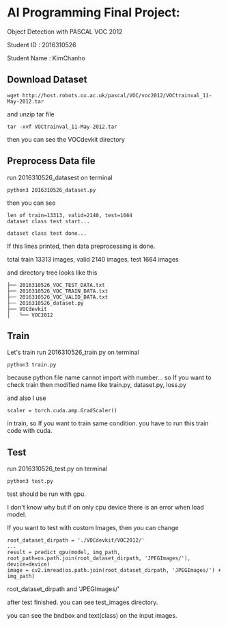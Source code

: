 # AI Programming Final Project: 
Object Detection with PASCAL VOC 2012

Student ID : 2016310526 

Student Name : KimChanho

## Download Dataset
```
wget http://host.robots.ox.ac.uk/pascal/VOC/voc2012/VOCtrainval_11-May-2012.tar
```
and unzip tar file

```
tar -xvf VOCtrainval_11-May-2012.tar 
```

then you can see the VOCdevkit directory

## Preprocess Data file
run 2016310526_datasest on terminal
```
python3 2016310526_dataset.py
```

then you can see 
```
len of train=13313, valid=2140, test=1664
dataset class test start...

dataset class test done...
```

If this lines printed, then data preprocessing is done.

total train 13313 images, valid 2140 images, test 1664 images

and directory tree looks like this
```
├── 2016310526_VOC_TEST_DATA.txt
├── 2016310526_VOC_TRAIN_DATA.txt
├── 2016310526_VOC_VALID_DATA.txt
├── 2016310526_dataset.py
├── VOCdevkit
│   └── VOC2012
```
## Train
Let's train
run 2016310526_train.py on terminal
```
python3 train.py
```
because python file name cannot import with number... so If you want to check train then modified name like train.py, dataset.py, loss.py

and also I use
```
scaler = torch.cuda.amp.GradScaler()
```

in train, so If you want to train same condition. you have to run this train code with cuda.


## Test
run 2016310526_test.py on terminal
```
python3 test.py
```

test should be run with gpu.

I don't know why but if on only cpu device there is an error when load model.

If you want to test with custom Images, then you can change 

```
root_dataset_dirpath = './VOCdevkit/VOC2012/'
...
result = predict_gpu(model, img_path, root_path=os.path.join(root_dataset_dirpath, 'JPEGImages/'), device=device)
image = cv2.imread(os.path.join(root_dataset_dirpath, 'JPEGImages/') + img_path)
```

root_dataset_dirpath and 'JPEGImages/'

after test finished. you can see test_images directory.

you can see the bndbox and text(class) on the input images.


